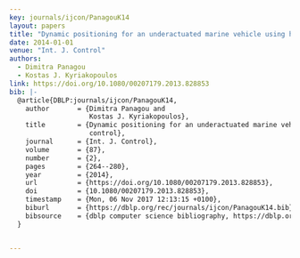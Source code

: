 ```yaml
---
key: journals/ijcon/PanagouK14
layout: papers
title: "Dynamic positioning for an underactuated marine vehicle using hybrid control."
date: 2014-01-01
venue: "Int. J. Control"
authors:
  - Dimitra Panagou
  - Kostas J. Kyriakopoulos
link: https://doi.org/10.1080/00207179.2013.828853
bib: |-
  @article{DBLP:journals/ijcon/PanagouK14,
    author       = {Dimitra Panagou and
                    Kostas J. Kyriakopoulos},
    title        = {Dynamic positioning for an underactuated marine vehicle using hybrid
                    control},
    journal      = {Int. J. Control},
    volume       = {87},
    number       = {2},
    pages        = {264--280},
    year         = {2014},
    url          = {https://doi.org/10.1080/00207179.2013.828853},
    doi          = {10.1080/00207179.2013.828853},
    timestamp    = {Mon, 06 Nov 2017 12:13:15 +0100},
    biburl       = {https://dblp.org/rec/journals/ijcon/PanagouK14.bib},
    bibsource    = {dblp computer science bibliography, https://dblp.org}
  }


---
```

